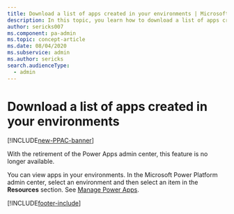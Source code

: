 ```yaml
---
title: Download a list of apps created in your environments | Microsoft Docs
description: In this topic, you learn how to download a list of apps created in your environments.
author: sericks007
ms.component: pa-admin
ms.topic: concept-article
ms.date: 08/04/2020
ms.subservice: admin
ms.author: sericks
search.audienceType: 
  - admin
---
```


# Download a list of apps created in your environments

[!INCLUDE[new-PPAC-banner](~/includes/new-PPAC-banner.md)]

With the retirement of the Power Apps admin center, this feature is no longer available.

You can view apps in your environments. In the Microsoft Power Platform admin center, select an environment and then select an item in the **Resources** section. See [Manage Power Apps](admin-manage-apps.md#manage-power-apps). 



[!INCLUDE[footer-include](../includes/footer-banner.md)]
